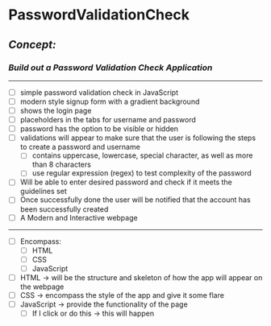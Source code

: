 # PasswordValidationCheck

<!-- can have readme preview open as well to see how it will appear -->
<!-- ## this is a sub heading -->


## *Concept:*
### *Build out a Password Validation Check Application* 
---
<!-- - this is a bullet -->
- [ ] simple password validation check in JavaScript
- [ ] modern style signup form with a gradient background
- [ ] shows the login page
- [ ] placeholders in the tabs for username and password
- [ ] password has the option to be visible or hidden
- [ ] validations will appear to make sure that the user is following the steps to create a password and username
    - [ ] contains uppercase, lowercase, special character, as well as more than 8 characters
    - [ ] use regular expression (regex) to test complexity of the password
- [ ] Will be able to enter desired password and check if it meets the guidelines set
- [ ] Once successfully done the user will be notified that the account has been successfully created
- [ ]  A Modern and Interactive webpage
---
- [ ] Encompass:
    - [ ] HTML
    - [ ] CSS
    - [ ] JavaScript
- [ ] HTML → will be the structure and skeleton of how the app will appear on the webpage
- [ ] CSS → encompass the style of the app and give it some flare
- [ ] JavaScript → provide the functionality of the page
    - [ ] If I click or do this → this will happen